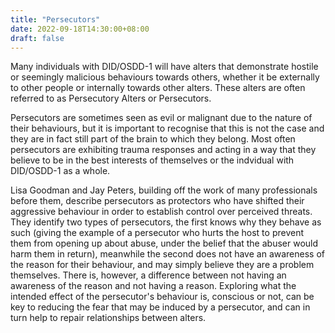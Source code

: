```yaml
---
title: "Persecutors"
date: 2022-09-18T14:30:00+08:00
draft: false
---
```

Many individuals with DID/OSDD-1 will have alters that demonstrate hostile or seemingly malicious behaviours towards others, whether it be externally to other people or internally towards other alters. These alters are often referred to as Persecutory Alters or Persecutors.

Persecutors are sometimes seen as evil or malignant due to the nature of their behaviours, but it is important to recognise that this is not the case and they are in fact still part of the brain to which they belong. Most often persecutors are exhibiting trauma responses and acting in a way that they believe to be in the best interests of themselves or the indvidual with DID/OSDD-1 as a whole.

Lisa Goodman and Jay Peters, building off the work of many professionals before them, describe persecutors as protectors who have shifted their aggressive behaviour in order to establish control over perceived threats. They identify two types of persecutors, the first knows why they behave as such (giving the example of a persecutor who hurts the host to prevent them from opening up about abuse, under the belief that the abuser would harm them in return), meanwhile the second does not have an awareness of the reason for their behaviour, and may simply believe they are a problem themselves. There is, however, a difference between not having an awareness of the reason and not having a reason. Exploring what the intended effect of the persecutor's behaviour is, conscious or not, can be key to reducing the fear that may be induced by a persecutor, and can in turn help to repair relationships between alters. 